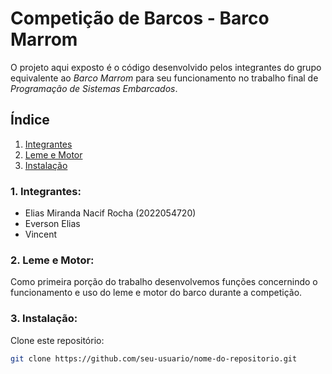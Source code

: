 # Competição de Barcos - Barco Marrom
  
 O projeto aqui exposto é o código desenvolvido pelos integrantes do grupo equivalente ao _Barco Marrom_ para seu funcionamento no trabalho final de _Programação de Sistemas Embarcados_.

## Índice

1. [Integrantes](#itegrantes)
2. [Leme e Motor](#leme-e-Motor)
3. [Instalação](#instalação)

### 1. Integrantes:

* Elias Miranda Nacif Rocha (2022054720)
* Everson Elias
* Vincent

### 2. Leme e Motor:

Como primeira porção do trabalho desenvolvemos funções concernindo o funcionamento e uso do leme e motor do barco durante a competição. 

### 3. Instalação:

Clone este repositório:  
   ```bash
   git clone https://github.com/seu-usuario/nome-do-repositorio.git
